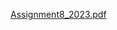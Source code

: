 [Assignment8_2023.pdf](https://github.com/Bono11/PHP-project-assignment-8-/files/11131660/Assignment8_2023.pdf)
